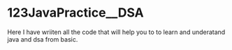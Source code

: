 # 123JavaPractice__DSA
Here I have wriiten all the code that will help you to to learn and underatand java and dsa from basic.
